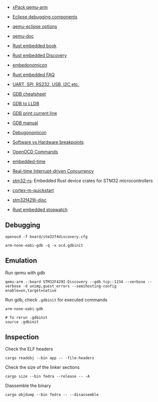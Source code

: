 - [xPack qemu-arm](https://xpack.github.io/qemu-arm/)
- [Eclipse debugging components](https://gnu-mcu-eclipse.github.io/debug/install/)
- [qemu-eclipse options](https://gnu-mcu-eclipse.github.io/qemu/options/)
- [qemu-doc](https://www.qemu.org/docs/master/qemu-doc.html)

- [Rust embedded book](https://rust-embedded.github.io/book/)
- [Rust embedded Discovery](https://github.com/rust-embedded/discovery)
- [embedonomicon](https://docs.rust-embedded.org/embedonomicon/preface.html)
- [Rust embedded FAQ](https://docs.rust-embedded.org/faq.html#my-program-just-halts-without-connected-debugger-what-am-i-doing-wrong)

- [UART, SPI, RS232, USB, I2C etc.](https://electronics.stackexchange.com/questions/37814/usart-uart-rs232-usb-spi-i2c-ttl-etc-what-are-all-of-these-and-how-do-th)

- [GDB cheatsheet](https://darkdust.net/files/GDB%20Cheat%20Sheet.pdf)
- [GDB to LLDB](https://lldb.llvm.org/use/map.html)
- [GDB print current line](https://stackoverflow.com/questions/14581837/gdb-how-to-print-the-current-line-or-find-the-current-line-number)
- [GDB manual](https://ftp.gnu.org/old-gnu/Manuals/gdb/html_node/gdb_toc.html)
- [Debugonomicon](https://rust-embedded.github.io/debugonomicon/overview.html)
- [Software vs Hardware breakpoints](https://stackoverflow.com/a/55867982/6860493)
- [OpenOCD Commands](http://openocd.org/doc/html/General-Commands.html)

- [embedded-time](https://github.com/FluenTech/embedded-time)
- [Real-time Interrupt-driven Concurrency](https://github.com/rtic-rs/cortex-m-rtic)

- [stm32-rs](https://github.com/stm32-rs/stm32-rs): Embedded Rust device crates for STM32 microcontrollers
- [cortex-m-quickstart](https://github.com/rust-embedded/cortex-m-quickstart/blob/master/examples/hello.rs)
- [stm32f429i-disc](https://github.com/stm32-rs/stm32f429i-disc/)
- [Rust embedded stopwatch](https://www.mcu.by/rust-embedded-stopwatch/)

## Debugging

```
openocd -f board/stm32f4discovery.cfg
```

```
arm-none-eabi-gdb -q -x ocd.gdbinit
```

## Emulation

Run qemu with gdb

```
qemu-arm --board STM32F429I-Discovery --gdb tcp::1234 --verbose --verbose -d unimp,guest_errors --semihosting-config enable=on,target=native
```

Run gdb, check `.gdbinit` for executed commands

```
arm-none-eabi-gdb

# To rerun .gdbinit
source .gdbinit
```

## Inspection

Check the ELF headers

```
cargo readobj --bin app -- -file-headers
```

Check the size of the linker sections

```
cargo size --bin fedra --release -- -A
```

Diassemble the binary

```
cargo objdump --bin fedra -- --disassemble
```
